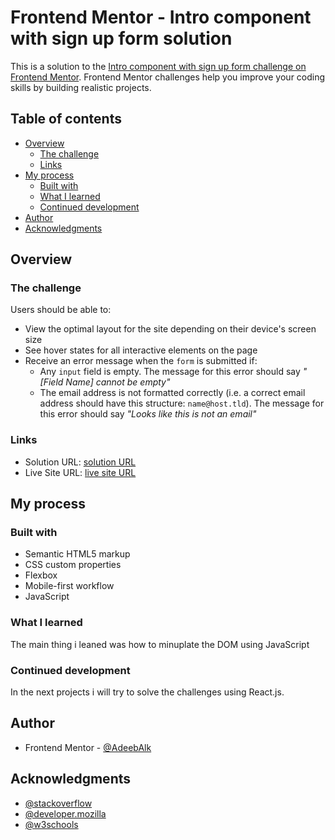 # Frontend Mentor - Intro component with sign up form solution

This is a solution to the [Intro component with sign up form challenge on Frontend Mentor](https://www.frontendmentor.io/challenges/intro-component-with-signup-form-5cf91bd49edda32581d28fd1). Frontend Mentor challenges help you improve your coding skills by building realistic projects.

## Table of contents

- [Overview](#overview)
  - [The challenge](#the-challenge)
  - [Links](#links)
- [My process](#my-process)
  - [Built with](#built-with)
  - [What I learned](#what-i-learned)
  - [Continued development](#continued-development)
- [Author](#author)
- [Acknowledgments](#acknowledgments)

## Overview

### The challenge

Users should be able to:

- View the optimal layout for the site depending on their device's screen size
- See hover states for all interactive elements on the page
- Receive an error message when the `form` is submitted if:
  - Any `input` field is empty. The message for this error should say *"[Field Name] cannot be empty"*
  - The email address is not formatted correctly (i.e. a correct email address should have this structure: `name@host.tld`). The message for this error should say *"Looks like this is not an email"*

### Links

- Solution URL: [solution URL](https://github.com/AdeebAlk/intro-component-with-signup-form-master)
- Live Site URL: [live site URL](https://adeebalk.github.io/intro-component-with-signup-form-master/)

## My process

### Built with

- Semantic HTML5 markup
- CSS custom properties
- Flexbox
- Mobile-first workflow
- JavaScript

### What I learned

The main thing i leaned was how to minuplate the DOM using JavaScript

### Continued development

In the next projects i will try to solve the challenges using React.js.

## Author

- Frontend Mentor - [@AdeebAlk](https://www.frontendmentor.io/profile/AdeebAlk)

## Acknowledgments

- [@stackoverflow](https://stackoverflow.com/)
- [@developer.mozilla](https://developer.mozilla.org)
- [@w3schools](https://www.w3schools.com/)